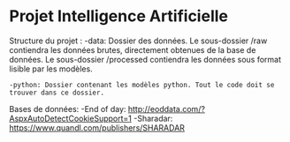 # Projet Intelligence Artificielle

Structure du projet :
	-data: Dossier des données. Le sous-dossier /raw contiendra les données brutes, directement obtenues de la base de données. Le sous-dossier /processed contiendra les données sous format lisible par les modèles.
	
	-python: Dossier contenant les modèles python. Tout le code doit se trouver dans ce dossier.
	

Bases de données: 
	-End of day: http://eoddata.com/?AspxAutoDetectCookieSupport=1
	-Sharadar: https://www.quandl.com/publishers/SHARADAR


